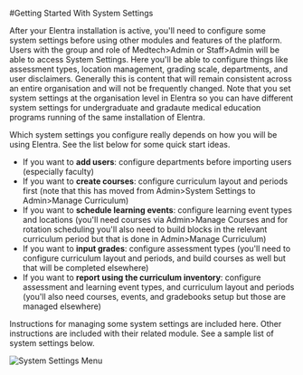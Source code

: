 #Getting Started With System Settings

After your Elentra installation is active, you'll need to configure some system settings before using other modules and features of the platform. Users with the group and role of Medtech>Admin or Staff>Admin will be able to access System Settings. Here you'll be able to configure things like assessment types, location management, grading scale, departments, and user disclaimers. Generally this is content that will remain consistent across an entire organisation and will not be frequently changed.  Note that you set system settings at the organisation level in Elentra so you can have different system settings for undergraduate and gradaute medical education programs running of the same installation of Elentra.

Which system settings you configure really depends on how you will be using Elentra. See the list below for some quick start ideas.

- If you want to **add users**: configure departments before importing users (especially faculty)
- If you want to **create courses**: configure curriculum layout and periods first (note that this has moved from Admin>System Settings to Admin>Manage Curriculum)
- If you want to **schedule learning events**: configure learning event types and locations (you'll need courses via Admin>Manage Courses and for rotation scheduling you'll also need to build blocks in the relevant curriculum period but that is done in Admin>Manage Curriculum)  
- If you want to **input grades**: configure assessment types (you'll need to configure curriculum layout and periods, and build courses as well but that will be completed elsewhere)
- If you want to **report using the curriculum inventory**: configure assessment and learning event types, and curriculum layout and periods (you'll also need courses, events, and gradebooks setup but those are managed elsewhere)

Instructions for managing some system settings are included here.  Other instructions are included with their related module.  See a sample list of system settings below.

![System Settings Menu](/img/systemsetup/systemsettings-me1.12.png)

